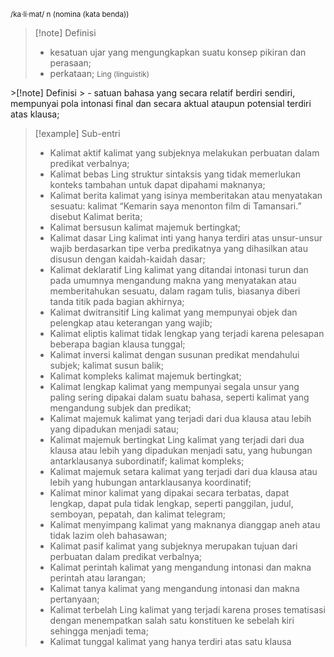 <small>/ka·li·mat/ n (nomina (kata benda))
</small>
>[!note] Definisi
> - kesatuan ujar yang mengungkapkan suatu konsep pikiran dan perasaan;
> - perkataan;
<small>Ling (linguistik)
</small>
>[!note] Definisi
> - satuan bahasa yang secara relatif berdiri sendiri, mempunyai pola intonasi final dan secara aktual ataupun potensial terdiri atas klausa;

>[!example] Sub-entri
>- Kalimat aktif 
>  kalimat yang subjeknya melakukan perbuatan dalam predikat verbalnya;
>- Kalimat bebas 
>  Ling 
>  struktur sintaksis yang tidak memerlukan konteks tambahan untuk dapat dipahami maknanya;
>- Kalimat berita 
>  kalimat yang isinya memberitakan atau menyatakan sesuatu: kalimat “Kemarin saya menonton film di Tamansari.” disebut Kalimat berita;
>- Kalimat bersusun 
>  kalimat majemuk bertingkat;
>- Kalimat dasar 
>  Ling 
>  kalimat inti yang hanya terdiri atas unsur-unsur wajib berdasarkan tipe verba predikatnya yang dihasilkan atau disusun dengan kaidah-kaidah dasar;
>- Kalimat deklaratif 
>  Ling 
>  kalimat yang ditandai intonasi turun dan pada umumnya mengandung makna yang menyatakan atau memberitahukan sesuatu, dalam ragam tulis, biasanya diberi tanda titik pada bagian akhirnya;
>- Kalimat dwitransitif 
>  Ling 
>  kalimat yang mempunyai objek dan pelengkap atau keterangan yang wajib;
>- Kalimat eliptis 
>  kalimat tidak lengkap yang terjadi karena pelesapan beberapa bagian klausa tunggal;
>- Kalimat inversi 
>  kalimat dengan susunan predikat mendahului subjek; kalimat susun balik;
>- Kalimat kompleks kalimat majemuk bertingkat;
>- Kalimat lengkap 
>  kalimat yang mempunyai segala unsur yang paling sering dipakai dalam suatu bahasa, seperti kalimat yang mengandung subjek dan predikat;
>- Kalimat majemuk 
>  kalimat yang terjadi dari dua klausa atau lebih yang dipadukan menjadi satau;
>- Kalimat majemuk bertingkat 
>  Ling 
>  kalimat yang terjadi dari dua klausa atau lebih yang dipadukan menjadi satu, yang hubungan antarklausanya subordinatif; kalimat kompleks;
>- Kalimat majemuk setara 
>  kalimat yang terjadi dari dua klausa atau lebih yang hubungan antarklausanya koordinatif;
>- Kalimat minor 
>  kalimat yang dipakai secara terbatas, dapat lengkap, dapat pula tidak lengkap, seperti panggilan, judul, semboyan, pepatah, dan kalimat telegram;
>- Kalimat menyimpang 
>  kalimat yang maknanya dianggap aneh atau tidak lazim oleh bahasawan;
>- Kalimat pasif 
>  kalimat yang subjeknya merupakan tujuan dari perbuatan dalam predikat verbalnya;
>- Kalimat perintah 
>  kalimat yang mengandung intonasi dan makna perintah atau larangan;
>- Kalimat tanya 
>  kalimat yang mengandung intonasi dan makna pertanyaan;
>- Kalimat terbelah 
>  Ling kalimat 
>  yang terjadi karena proses tematisasi dengan menempatkan salah satu konstituen ke sebelah kiri sehingga menjadi tema;
>- Kalimat tunggal 
>  kalimat yang hanya terdiri atas satu klausa